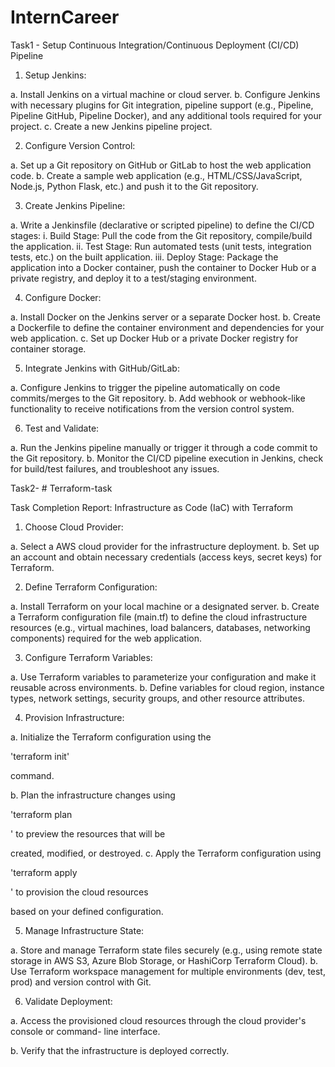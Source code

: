 # InternCareer
Task1 - Setup Continuous Integration/Continuous Deployment (CI/CD) Pipeline
1. Setup Jenkins:

a. Install Jenkins on a virtual machine or cloud server.
b. Configure Jenkins with necessary plugins for Git integration, pipeline support (e.g., Pipeline, Pipeline
GitHub, Pipeline Docker), and any additional tools required for your project.
c. Create a new Jenkins pipeline project.

2. Configure Version Control:

a. Set up a Git repository on GitHub or GitLab to host the web application code.
b. Create a sample web application (e.g., HTML/CSS/JavaScript, Node.js, Python Flask, etc.) and
push it to the Git repository.

3. Create Jenkins Pipeline:

a. Write a Jenkinsfile (declarative or scripted pipeline) to define the CI/CD stages:
i. Build Stage: Pull the code from the Git repository, compile/build the application.
ii. Test Stage: Run automated tests (unit tests, integration tests, etc.) on the built application.
iii. Deploy Stage: Package the application into a Docker container, push the container to Docker
Hub or a private registry, and deploy it to a test/staging environment.

4. Configure Docker:

a. Install Docker on the Jenkins server or a separate Docker host.
b. Create a Dockerfile to define the container environment and dependencies for your web application.
c. Set up Docker Hub or a private Docker registry for container storage.

5. Integrate Jenkins with GitHub/GitLab:

a. Configure Jenkins to trigger the pipeline automatically on code commits/merges to the Git
repository.
b. Add webhook or webhook-like functionality to receive notifications from the version control system.

6. Test and Validate:

a. Run the Jenkins pipeline manually or trigger it through a code commit to the Git repository.
b. Monitor the CI/CD pipeline execution in Jenkins, check for build/test failures, and troubleshoot any
issues.



Task2- # Terraform-task

Task Completion Report: Infrastructure as Code (IaC) with Terraform

1. Choose Cloud Provider:

a. Select a AWS cloud provider for the infrastructure deployment.
b. Set up an account and obtain necessary credentials (access keys, secret keys) for
Terraform.

2. Define Terraform Configuration:

a. Install Terraform on your local machine or a designated server.
b. Create a Terraform configuration file (main.tf) to define the cloud infrastructure resources
(e.g., virtual machines, load balancers, databases, networking components) required for the
web application.

3. Configure Terraform Variables:

a. Use Terraform variables to parameterize your configuration and make it reusable across
environments.
b. Define variables for cloud region, instance types, network settings, security groups, and
other resource attributes.

4. Provision Infrastructure:

a. Initialize the Terraform configuration using the

'terraform init'

command.

b. Plan the infrastructure changes using

'terraform plan

' to preview the resources that will be

created, modified, or destroyed.
c. Apply the Terraform configuration using

'terraform apply

' to provision the cloud resources

based on your defined configuration.

5. Manage Infrastructure State:

a. Store and manage Terraform state files securely (e.g., using remote state storage in AWS
S3, Azure Blob Storage, or HashiCorp Terraform Cloud).
b. Use Terraform workspace management for multiple environments (dev, test, prod) and
version control with Git.

6. Validate Deployment:

a. Access the provisioned cloud resources through the cloud provider's console or command-
line interface.

b. Verify that the infrastructure is deployed correctly.
